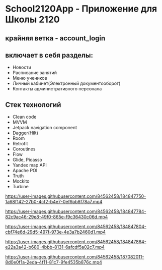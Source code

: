 # School2120App - Приложение для Школы 2120
## крайняя ветка - account_login

## включает в себя разделы: 
+ Новости
+ Расписание занятий
+ Меню учеников
+ Личный кабинет(Электронный документооборот)
+ Контакты административного персонала

## Стек технологий
+ Clean code
+ MVVM
+ Jetpack navigation component
+ Dagger(Hilt)
+ Room
+ Retrofit
+ Coroutines
+ Flow
+ Glide, Picasso
+ Yandex map API
+ Apache POI
+ Truth
+ Mockito
+ Turbine




https://user-images.githubusercontent.com/84562458/184847750-1a68f142-27b0-4cf2-b4e7-0ef9ab8f78a7.mp4



https://user-images.githubusercontent.com/84562458/184847784-82c9ac46-29e8-49f0-865e-f9c36430c06d.mp4



https://user-images.githubusercontent.com/84562458/184847804-cbf74e6d-29d5-497f-973e-4e3a7b2460d1.mp4



https://user-images.githubusercontent.com/84562458/184847864-e22a3a42-b680-4bbb-8131-6afcdf5a02c7.mp4




https://user-images.githubusercontent.com/84562458/187082011-8d0e0f1a-2eda-4f11-81c7-9fe4535b876c.mp4



